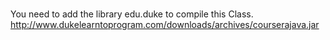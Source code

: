 # 
You need to add the library edu.duke to compile this Class.
http://www.dukelearntoprogram.com/downloads/archives/courserajava.jar
